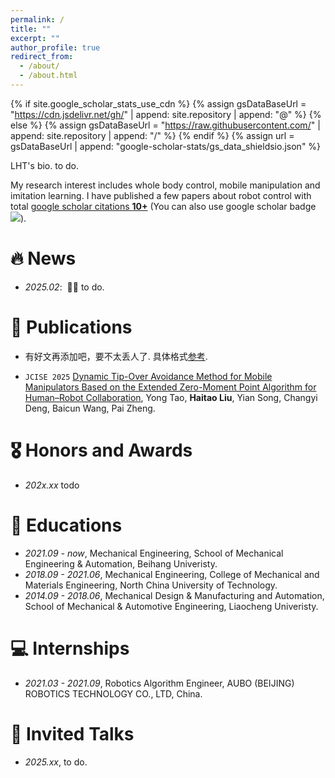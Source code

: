 ```yaml
---
permalink: /
title: ""
excerpt: ""
author_profile: true
redirect_from: 
  - /about/
  - /about.html
---
```


{% if site.google_scholar_stats_use_cdn %}
{% assign gsDataBaseUrl = "https://cdn.jsdelivr.net/gh/" | append: site.repository | append: "@" %}
{% else %}
{% assign gsDataBaseUrl = "https://raw.githubusercontent.com/" | append: site.repository | append: "/" %}
{% endif %}
{% assign url = gsDataBaseUrl | append: "google-scholar-stats/gs_data_shieldsio.json" %}

<span class='anchor' id='about-me'></span>

LHT's bio.
to do. 

My research interest includes whole body control, mobile manipulation and imitation learning. I have published a few papers about robot control with total <a href='https://scholar.google.com/citations?user=WKIU5NoAAAAJ'>google scholar citations <strong><span id='total_cit'>10+</span></strong></a> (You can also use google scholar badge <a href='https://scholar.google.com/citations?user=WKIU5NoAAAAJ'><img src="https://img.shields.io/endpoint?url={{ url | url_encode }}&logo=Google%20Scholar&labelColor=f6f6f6&color=9cf&style=flat&label=citations"></a>).


# 🔥 News
- *2025.02*: &nbsp;🎉🎉 to do. 


# 📝 Publications 

- 有好文再添加吧，要不太丢人了. 具体格式[参考](https://github.com/RayeRen/acad-homepage.github.io/blob/main/_pages/about.md).

- ``JCISE 2025`` [Dynamic Tip-Over Avoidance Method for Mobile Manipulators Based on the Extended Zero-Moment Point Algorithm for Human–Robot Collaboration](https://asmedigitalcollection.asme.org/computingengineering/article-abstract/doi/10.1115/1.4067523/1211021/DYNAMIC-TIP-OVER-AVOIDANCE-METHOD-FOR-MOBILE?redirectedFrom=fulltext), Yong Tao, **Haitao Liu**, Yian Song, Changyi Deng, Baicun Wang, Pai Zheng.

# 🎖 Honors and Awards
- *202x.xx* todo 

# 📖 Educations
- *2021.09 - now*, Mechanical Engineering, School of Mechanical Engineering \& Automation, Beihang Univeristy. 
- *2018.09 - 2021.06*, Mechanical Engineering, College of Mechanical and Materials Engineering, North China University of Technology.
- *2014.09 - 2018.06*, Mechanical Design & Manufacturing and Automation, School of Mechanical \& Automotive Engineering, Liaocheng Univeristy. 

# 💻 Internships
- *2021.03 - 2021.09*, Robotics Algorithm Engineer, AUBO (BEIJING) ROBOTICS TECHNOLOGY CO., LTD, China.

# 💬 Invited Talks
- *2025.xx*, to do. 
